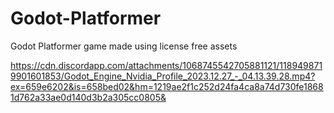 # Godot-Platformer
Godot Platformer game made using license free assets

https://cdn.discordapp.com/attachments/1068745542705881121/1189498719901601853/Godot_Engine_Nvidia_Profile_2023.12.27_-_04.13.39.28.mp4?ex=659e6202&is=658bed02&hm=1219ae2f1c252d24fa4ca8a74d730fe18681d762a33ae0d140d3b2a305cc0805& 
